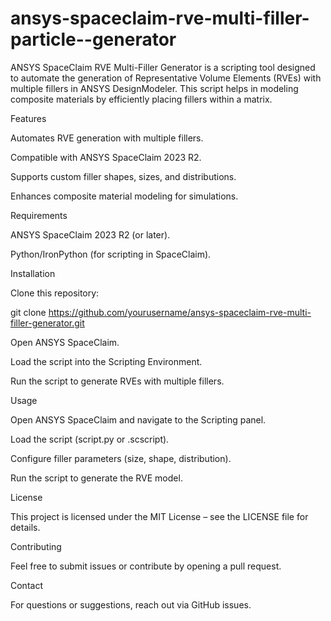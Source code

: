 # ansys-spaceclaim-rve-multi-filler-particle--generator
ANSYS SpaceClaim RVE Multi-Filler Generator is a scripting tool designed to automate the generation of Representative Volume Elements (RVEs) with multiple fillers in ANSYS DesignModeler. This script helps in modeling composite materials by efficiently placing fillers within a matrix.


Features

Automates RVE generation with multiple fillers.

Compatible with ANSYS SpaceClaim 2023 R2.

Supports custom filler shapes, sizes, and distributions.

Enhances composite material modeling for simulations.

Requirements

ANSYS SpaceClaim 2023 R2 (or later).

Python/IronPython (for scripting in SpaceClaim).

Installation

Clone this repository:

git clone https://github.com/yourusername/ansys-spaceclaim-rve-multi-filler-generator.git

Open ANSYS SpaceClaim.

Load the script into the Scripting Environment.

Run the script to generate RVEs with multiple fillers.

Usage

Open ANSYS SpaceClaim and navigate to the Scripting panel.

Load the script (script.py or .scscript).

Configure filler parameters (size, shape, distribution).

Run the script to generate the RVE model.

License

This project is licensed under the MIT License – see the LICENSE file for details.

Contributing

Feel free to submit issues or contribute by opening a pull request.

Contact

For questions or suggestions, reach out via GitHub issues.
